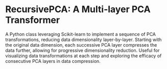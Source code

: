 # RecursivePCA: A Multi-layer PCA Transformer
A Python class leveraging Scikit-learn to implement a sequence of PCA transformations, reducing data dimensionality layer-by-layer. Starting with the original data dimension, each successive PCA layer compresses the data further, allowing for progressive dimensionality reduction. Useful for visualizing data transformations at each step and exploring the efficacy of consecutive PCA layers in data compression.
